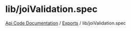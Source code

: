 # lib/joiValidation.spec
[Api Code Documentation](../README.md) / [Exports](../modules.md) / lib/joiValidation.spec
